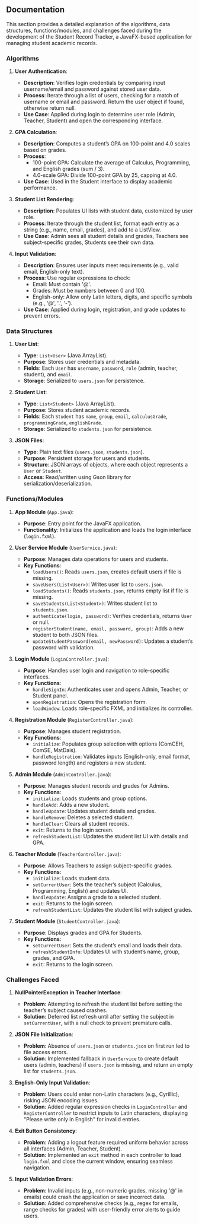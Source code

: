 ## Documentation

This section provides a detailed explanation of the algorithms, data structures, functions/modules, and challenges faced during the development of the Student Record Tracker, a JavaFX-based application for managing student academic records.

### Algorithms

1. **User Authentication**:
   - **Description**: Verifies login credentials by comparing input username/email and password against stored user data.
   - **Process**: Iterate through a list of users, checking for a match of username or email and password. Return the user object if found, otherwise return null.
   - **Use Case**: Applied during login to determine user role (Admin, Teacher, Student) and open the corresponding interface.

2. **GPA Calculation**:
   - **Description**: Computes a student’s GPA on 100-point and 4.0 scales based on grades.
   - **Process**:
     - 100-point GPA: Calculate the average of Calculus, Programming, and English grades (sum / 3).
     - 4.0-scale GPA: Divide 100-point GPA by 25, capping at 4.0.
   - **Use Case**: Used in the Student interface to display academic performance.

3. **Student List Rendering**:
   - **Description**: Populates UI lists with student data, customized by user role.
   - **Process**: Iterate through the student list, format each entry as a string (e.g., name, email, grades), and add to a ListView.
   - **Use Case**: Admin sees all student details and grades, Teachers see subject-specific grades, Students see their own data.

4. **Input Validation**:
   - **Description**: Ensures user inputs meet requirements (e.g., valid email, English-only text).
   - **Process**: Use regular expressions to check:
     - Email: Must contain '@'.
     - Grades: Must be numbers between 0 and 100.
     - English-only: Allow only Latin letters, digits, and specific symbols (e.g., '@', '.', '-').
   - **Use Case**: Applied during login, registration, and grade updates to prevent errors.

### Data Structures

1. **User List**:
   - **Type**: `List<User>` (Java ArrayList).
   - **Purpose**: Stores user credentials and metadata.
   - **Fields**: Each `User` has `username`, `password`, `role` (admin, teacher, student), and `email`.
   - **Storage**: Serialized to `users.json` for persistence.

2. **Student List**:
   - **Type**: `List<Student>` (Java ArrayList).
   - **Purpose**: Stores student academic records.
   - **Fields**: Each `Student` has `name`, `group`, `email`, `calculusGrade`, `programmingGrade`, `englishGrade`.
   - **Storage**: Serialized to `students.json` for persistence.

3. **JSON Files**:
   - **Type**: Plain text files (`users.json`, `students.json`).
   - **Purpose**: Persistent storage for users and students.
   - **Structure**: JSON arrays of objects, where each object represents a `User` or `Student`.
   - **Access**: Read/written using Gson library for serialization/deserialization.

### Functions/Modules

1. **App Module** (`App.java`):
   - **Purpose**: Entry point for the JavaFX application.
   - **Functionality**: Initializes the application and loads the login interface (`login.fxml`).

2. **User Service Module** (`UserService.java`):
   - **Purpose**: Manages data operations for users and students.
   - **Key Functions**:
     - `loadUsers()`: Reads `users.json`, creates default users if file is missing.
     - `saveUsers(List<User>)`: Writes user list to `users.json`.
     - `loadStudents()`: Reads `students.json`, returns empty list if file is missing.
     - `saveStudents(List<Student>)`: Writes student list to `students.json`.
     - `authenticate(login, password)`: Verifies credentials, returns `User` or null.
     - `registerStudent(name, email, password, group)`: Adds a new student to both JSON files.
     - `updateStudentPassword(email, newPassword)`: Updates a student’s password with validation.

3. **Login Module** (`LoginController.java`):
   - **Purpose**: Handles user login and navigation to role-specific interfaces.
   - **Key Functions**:
     - `handleSignIn`: Authenticates user and opens Admin, Teacher, or Student panel.
     - `openRegistration`: Opens the registration form.
     - `loadWindow`: Loads role-specific FXML and initializes its controller.

4. **Registration Module** (`RegisterController.java`):
   - **Purpose**: Manages student registration.
   - **Key Functions**:
     - `initialize`: Populates group selection with options (ComCEH, ComSE, MatDais).
     - `handleRegistration`: Validates inputs (English-only, email format, password length) and registers a new student.

5. **Admin Module** (`AdminController.java`):
   - **Purpose**: Manages student records and grades for Admins.
   - **Key Functions**:
     - `initialize`: Loads students and group options.
     - `handleAdd`: Adds a new student.
     - `handleUpdate`: Updates student details and grades.
     - `handleRemove`: Deletes a selected student.
     - `handleClear`: Clears all student records.
     - `exit`: Returns to the login screen.
     - `refreshStudentList`: Updates the student list UI with details and GPA.

6. **Teacher Module** (`TeacherController.java`):
   - **Purpose**: Allows Teachers to assign subject-specific grades.
   - **Key Functions**:
     - `initialize`: Loads student data.
     - `setCurrentUser`: Sets the teacher’s subject (Calculus, Programming, English) and updates UI.
     - `handleUpdate`: Assigns a grade to a selected student.
     - `exit`: Returns to the login screen.
     - `refreshStudentList`: Updates the student list with subject grades.

7. **Student Module** (`StudentController.java`):
   - **Purpose**: Displays grades and GPA for Students.
   - **Key Functions**:
     - `setCurrentUser`: Sets the student’s email and loads their data.
     - `refreshStudentInfo`: Updates UI with student’s name, group, grades, and GPA.
     - `exit`: Returns to the login screen.

### Challenges Faced

1. **NullPointerException in Teacher Interface**:
   - **Problem**: Attempting to refresh the student list before setting the teacher’s subject caused crashes.
   - **Solution**: Deferred list refresh until after setting the subject in `setCurrentUser`, with a null check to prevent premature calls.

2. **JSON File Initialization**:
   - **Problem**: Absence of `users.json` or `students.json` on first run led to file access errors.
   - **Solution**: Implemented fallback in `UserService` to create default users (admin, teachers) if `users.json` is missing, and return an empty list for `students.json`.

3. **English-Only Input Validation**:
   - **Problem**: Users could enter non-Latin characters (e.g., Cyrillic), risking JSON encoding issues.
   - **Solution**: Added regular expression checks in `LoginController` and `RegisterController` to restrict inputs to Latin characters, displaying "Please write only in English" for invalid entries.

4. **Exit Button Consistency**:
   - **Problem**: Adding a logout feature required uniform behavior across all interfaces (Admin, Teacher, Student).
   - **Solution**: Implemented an `exit` method in each controller to load `login.fxml` and close the current window, ensuring seamless navigation.

5. **Input Validation Errors**:
   - **Problem**: Invalid inputs (e.g., non-numeric grades, missing '@' in emails) could crash the application or save incorrect data.
   - **Solution**: Added comprehensive checks (e.g., regex for emails, range checks for grades) with user-friendly error alerts to guide users.
